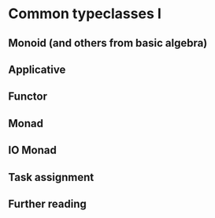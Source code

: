 # Common typeclasses I

## Monoid (and others from basic algebra)

## Applicative

## Functor

## Monad

## IO Monad

## Task assignment

## Further reading

